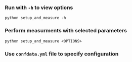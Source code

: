 ### Run with `-h` to view options

```shell
python setup_and_measure -h
```

### Perform measurments with selected parameters

```shell
python setup_and_measure <OPTIONS>
```

### Use `confdata.yml` file to specify configuration
